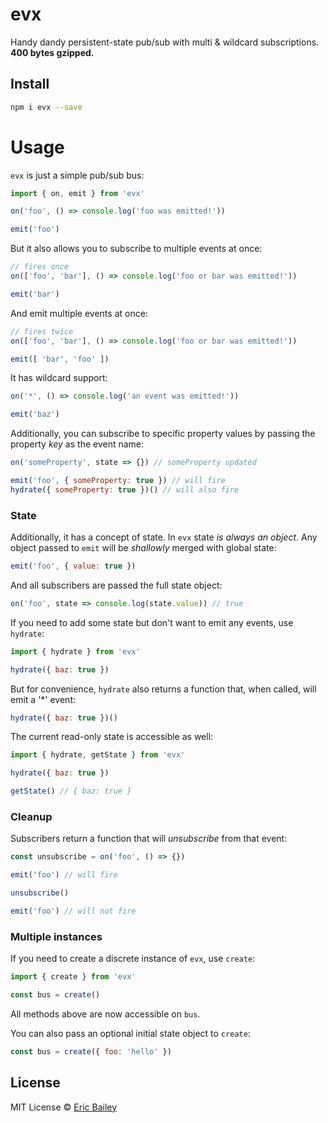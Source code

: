 # evx
Handy dandy persistent-state pub/sub with multi & wildcard subscriptions. **400
bytes gzipped.**

## Install 
```bash
npm i evx --save
```

# Usage
`evx` is just a simple pub/sub bus:
```javascript
import { on, emit } from 'evx'

on('foo', () => console.log('foo was emitted!'))

emit('foo')
```

But it also allows you to subscribe to multiple events at once:
```javascript
// fires once
on(['foo', 'bar'], () => console.log('foo or bar was emitted!'))

emit('bar')
```

And emit multiple events at once:
```javascript
// fires twice
on(['foo', 'bar'], () => console.log('foo or bar was emitted!'))

emit([ 'bar', 'foo' ])
```

It has wildcard support:
```javascript
on('*', () => console.log('an event was emitted!'))

emit('baz')
```

Additionally, you can subscribe to specific property values by passing the
property *key* as the event name:
```javascript
on('someProperty', state => {}) // someProperty updated

emit('foo', { someProperty: true }) // will fire
hydrate({ someProperty: true })() // will also fire
```

### State

Additionally, it has a concept of state. In `evx` state *is always an object*.
Any object passed to `emit` will be *shallowly* merged with global state:
```javascript
emit('foo', { value: true })
```

And all subscribers are passed the full state object:
```javascript
on('foo', state => console.log(state.value)) // true
```

If you need to add some state but don't want to emit any events, use `hydrate`:
```javascript
import { hydrate } from 'evx'

hydrate({ baz: true })
```

But for convenience, `hydrate` also returns a function that, when called, will
emit a '*' event:
```javascript
hydrate({ baz: true })()
```

The current read-only state is accessible as well:
```javascript
import { hydrate, getState } from 'evx'

hydrate({ baz: true })

getState() // { baz: true }
```

### Cleanup

Subscribers return a function that will *unsubscribe* from that event:
```javascript
const unsubscribe = on('foo', () => {})

emit('foo') // will fire

unsubscribe()

emit('foo') // will not fire
```

### Multiple instances

If you need to create a discrete instance of `evx`, use `create`:
```javascript
import { create } from 'evx'

const bus = create()
```

All methods above are now accessible on `bus`.

You can also pass an optional initial state object to `create`:
```javascript
const bus = create({ foo: 'hello' })
```

## License
MIT License © [Eric Bailey](https://estrattonbailey.com)
